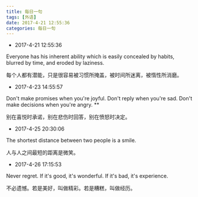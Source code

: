 ```yaml
---
title: 每日一句
tags: [外语]
date: 2017-4-21 12:55:36 
categories: 每日一句
---
```


- 2017-4-21 12:55:36 


Everyone has his inherent ability which is easily concealed by habits, blurred by time, and eroded by laziness. 

每个人都有潜能，只是很容易被习惯所掩盖，被时间所迷离，被惰性所消磨。

- 2017-4-23 14:55:57

Don't make promises when you're joyful. Don't reply when you're sad. Don't make decisions when you're angry. **

别在喜悦时承诺，别在悲伤时回答，别在愤怒时决定。

- 2017-4-25 20:30:06

The shortest distance between two people is a smile. 

人与人之间最短的距离是微笑。

- 2017-4-26 17:15:53

Never regret. If it's good, it's wonderful. If it's bad, it's experience. 

不必遗憾。若是美好，叫做精彩。若是糟糕，叫做经历。
